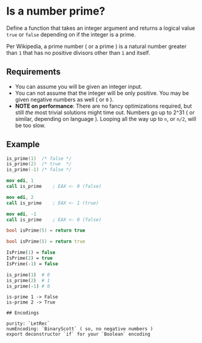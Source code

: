 # Is a number prime?
Define a function that takes an integer argument and returns a logical value `true` or `false` depending on if the integer is a prime.

Per Wikipedia, a prime number ( or a prime ) is a natural number greater than `1` that has no positive divisors other than `1` and itself.

## Requirements

* You can assume you will be given an integer input.
* You can not assume that the integer will be only positive. You may be given negative numbers as well ( or `0` ).
* **NOTE on performance**: There are no fancy optimizations required, but still _the_ most trivial solutions might time out. Numbers go up to 2^31 ( or similar, depending on language ). Looping all the way up to `n`, or `n/2`, will be too slow.

## Example

```c
is_prime(1)  /* false */
is_prime(2)  /* true  */
is_prime(-1) /* false */
```
```nasm    
mov edi, 1
call is_prime    ; EAX <- 0 (false)

mov edi, 2
call is_prime    ; EAX <- 1 (true)

mov edi, -1
call is_prime    ; EAX <- 0 (false)
```
```c++
bool isPrime(5) = return true
```
```d
bool isPrime(5) = return true
```
```pascal
IsPrime(1) = false
IsPrime(2) = true
IsPrime(-1) = false
```
```perl
is_prime(1)  # 0
is_prime(2)  # 1
is_prime(-1) # 0
```
```lambdacalc
is-prime 1 -> False
is-prime 2 -> True
```

~~~if:lambdacalc
## Encodings

purity: `LetRec`  
numEncoding: `BinaryScott` ( so, no negative numbers )  
export deconstructor `if` for your `Boolean` encoding  
~~~

